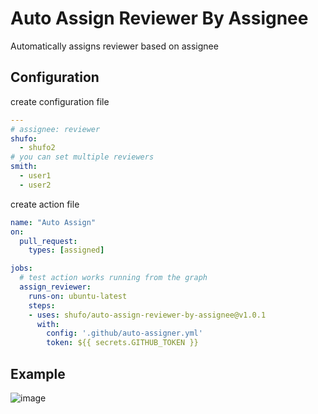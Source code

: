 # Auto Assign Reviewer By Assignee

Automatically assigns reviewer based on assignee

## Configuration

create configuration file

```yaml
---
# assignee: reviewer
shufo:
  - shufo2
# you can set multiple reviewers
smith:
  - user1
  - user2
```

create action file

```yaml
name: "Auto Assign"
on:
  pull_request:
    types: [assigned]

jobs:
  # test action works running from the graph  
  assign_reviewer:
    runs-on: ubuntu-latest
    steps:
    - uses: shufo/auto-assign-reviewer-by-assignee@v1.0.1
      with:
        config: '.github/auto-assigner.yml'
        token: ${{ secrets.GITHUB_TOKEN }}
```

## Example

![image](https://user-images.githubusercontent.com/1641039/78450313-b753bd80-76b8-11ea-9a25-0d6bcf858227.png)
